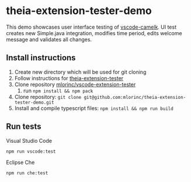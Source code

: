 # theia-extension-tester-demo

This demo showcases user interface testing of [vscode-camelk](https://github.com/camel-tooling/vscode-camelk).
UI test creates new Simple.java integration, modifies time period, edits welcome message and validates all changes.

## Install instructions

1. Create new directory which will be used for git cloning
1. Follow instructions for [theia-extension-tester](https://github.com/mlorinc/theia-extension-tester)
1. Clone repository [mlorinc/vscode-extension-tester](https://github.com/mlorinc/vscode-extension-tester)
    1. run `npm install && npm pack`
1. Clone repository: `git clone git@github.com:mlorinc/theia-extension-tester-demo.git`
1. Install and compile typescript files: `npm install && npm run build` 

## Run tests

Visual Studio Code

`npm run vscode:test`

Eclipse Che

`npm run che:test`
